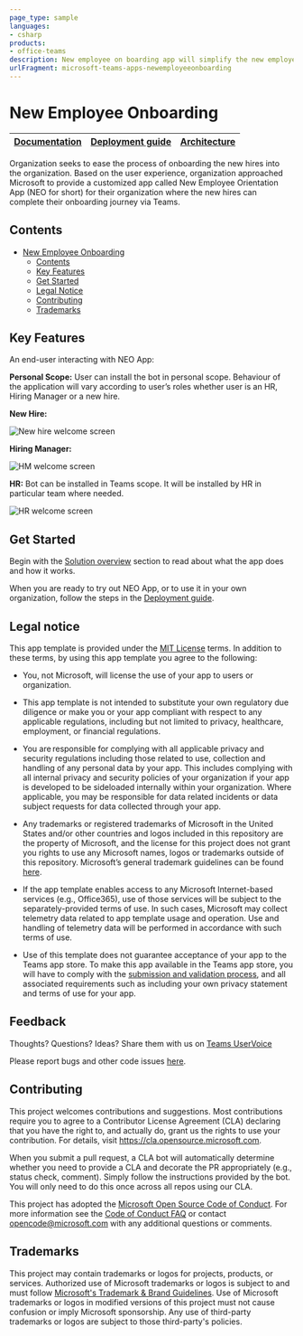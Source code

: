 ```yaml
---
page_type: sample
languages:
- csharp
products:
- office-teams
description: New employee on boarding app will simplify the new employee on boarding using MS Teams and SharePoint Online.
urlFragment: microsoft-teams-apps-newemployeeonboarding
---
```


# New Employee Onboarding
| [Documentation](https://github.com/OfficeDev/microsoft-teams-apps-newemployeeonboarding/wiki/Home) | [Deployment guide](https://github.com/OfficeDev/microsoft-teams-apps-newemployeeonboarding/wiki/Deployment-Guide) | [Architecture](https://github.com/OfficeDev/microsoft-teams-apps-newemployeeonboarding/wiki/Solution-overview) |
| ---- | ---- | ---- |

Organization seeks to ease the process of onboarding  the new hires into the organization. Based on the user experience, organization approached Microsoft to provide a customized app called New Employee Orientation App (NEO for short) for their organization where the new hires can complete their onboarding journey via Teams. 

## Contents
- [New Employee Onboarding](#app-title)
  - [Contents](#contents)
  - [Key Features](#key-features)
  - [Get Started](#get-started)
  - [Legal Notice](#legal-notice)
  - [Contributing](#contributing)
  - [Trademarks](#Trademarks)

## Key Features
An end-user interacting with NEO App: 

**Personal Scope:** User can install the bot in personal scope. Behaviour of the application will vary according to user’s roles whether user is an HR, Hiring Manager or a new hire. 

**New Hire:** 

![New hire welcome screen](https://github.com/OfficeDev/microsoft-teams-apps-newemployeeonboarding/wiki/images/NewEmployee-WelcomeCard.png) 

**Hiring Manager:** 

![HM welcome screen](https://github.com/OfficeDev/microsoft-teams-apps-newemployeeonboarding/wiki/images/HM_WelcomeCard.png) 
 
**HR:** Bot can be installed in Teams scope. It will be installed by HR in particular team where needed. 
 
![HR welcome screen](https://github.com/OfficeDev/microsoft-teams-apps-newemployeeonboarding/wiki/images/HRTeamWelcomeCard.png) 

## Get Started
Begin with the [Solution overview](https://github.com/OfficeDev/microsoft-teams-apps-newemployeeonboarding/wiki/Solution-overview) section to read about what the app does and how it works. 

When you are ready to try out NEO App, or to use it in your own organization, follow the steps in the [Deployment guide](https://github.com/OfficeDev/microsoft-teams-apps-newemployeeonboarding/wiki/Deployment-Guide). 

## Legal notice

This app template is provided under the [MIT License](https://github.com/OfficeDev/microsoft-teams-apps-newemployeeonboarding/blob/master/LICENSE) terms.  In addition to these terms, by using this app template you agree to the following:

- You, not Microsoft, will license the use of your app to users or organization. 

- This app template is not intended to substitute your own regulatory due diligence or make you or your app compliant with respect to any applicable regulations, including but not limited to privacy, healthcare, employment, or financial regulations.

- You are responsible for complying with all applicable privacy and security regulations including those related to use, collection and handling of any personal data by your app.  This includes complying with all internal privacy and security policies of your organization if your app is developed to be sideloaded internally within your organization. Where applicable, you may be responsible for data related incidents or data subject requests for data collected through your app.

- Any trademarks or registered trademarks of Microsoft in the United States and/or other countries and logos included in this repository are the property of Microsoft, and the license for this project does not grant you rights to use any Microsoft names, logos or trademarks outside of this repository.  Microsoft’s general trademark guidelines can be found [here](https://www.microsoft.com/en-us/legal/intellectualproperty/trademarks/usage/general.aspx).

- If the app template enables access to any Microsoft Internet-based services (e.g., Office365), use of those services will be subject to the separately-provided terms of use.  In such cases, Microsoft may collect telemetry data related to app template usage and operation.  Use and handling of telemetry data will be performed in accordance with such terms of use.

- Use of this template does not guarantee acceptance of your app to the Teams app store. To make this app available in the Teams app store, you will have to comply with the [submission and validation process](https://docs.microsoft.com/en-us/microsoftteams/platform/concepts/deploy-and-publish/appsource/publish), and all associated requirements such as including your own privacy statement and terms of use for your app.


## Feedback 

Thoughts? Questions? Ideas? Share them with us on [Teams UserVoice](https://microsoftteams.uservoice.com/forums/555103-public)  

Please report bugs and other code issues [here](https://github.com/OfficeDev/microsoft-teams-apps-newemployeeonboarding/issues/new). 

## Contributing

This project welcomes contributions and suggestions. Most contributions require you to agree to a Contributor License Agreement (CLA) declaring that you have the right to, and actually do, grant us the rights to use your contribution. For details, visit https://cla.opensource.microsoft.com.

When you submit a pull request, a CLA bot will automatically determine whether you need to provide a CLA and decorate the PR appropriately (e.g., status check, comment). Simply follow the instructions provided by the bot. You will only need to do this once across all repos using our CLA.

This project has adopted the [Microsoft Open Source Code of Conduct](https://opensource.microsoft.com/codeofconduct/). For more information see the [Code of Conduct FAQ](https://opensource.microsoft.com/codeofconduct/faq/) or contact opencode@microsoft.com with any additional questions or comments.

## Trademarks

This project may contain trademarks or logos for projects, products, or services. Authorized use of Microsoft trademarks or logos is subject to and must follow [Microsoft's Trademark & Brand Guidelines](https://www.microsoft.com/en-us/legal/intellectualproperty/trademarks/usage/general). Use of Microsoft trademarks or logos in modified versions of this project must not cause confusion or imply Microsoft sponsorship. Any use of third-party trademarks or logos are subject to those third-party's policies.
